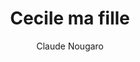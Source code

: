 ---
layout: post
title: Cecile ma fille 
author: Claude Nougaro
image:
  artist: claude-nougaro.png
---